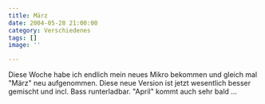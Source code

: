 ```yaml
---
title: März
date: 2004-05-28 21:00:00
category: Verschiedenes
tags: []
image: ''

---
```


Diese Woche habe ich endlich mein neues Mikro bekommen und gleich mal "März" neu aufgenommen. Diese neue Version ist jetzt wesentlich besser gemischt und incl. Bass runterladbar. "April" kommt auch sehr bald ...
